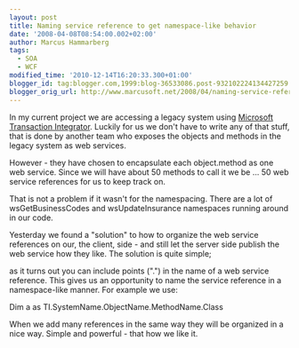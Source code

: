 ```yaml
---
layout: post
title: Naming service reference to get namespace-like behavior
date: '2008-04-08T08:54:00.002+02:00'
author: Marcus Hammarberg
tags:
  - SOA
  - WCF
modified_time: '2010-12-14T16:20:33.300+01:00'
blogger_id: tag:blogger.com,1999:blog-36533086.post-932102224134427259
blogger_orig_url: http://www.marcusoft.net/2008/04/naming-service-reference-to-get.html
---
```


In my current project we are accessing a legacy system using
[Microsoft Transaction
Integrator](http://msdn2.microsoft.com/en-us/library/ms945276.aspx).
Luckily for us we don't have to write any of that stuff, that is done by
another team who exposes the objects and methods in the legacy system as
web services.

However - they have chosen to encapsulate each object.method as one web
service. Since we will have about 50 methods to call it we be ... 50 web
service references for us to keep track on.

That is not a problem if it wasn't for the namespacing. There are a lot
of wsGetBusinessCodes and wsUpdateInsurance namespaces running around in
our code.

Yesterday we found a "solution" to how to organize the web service
references on our, the client, side - and still let the server side
publish the web service how they like. The solution is quite simple;

as it turns out you can include points (".") in the name of a web
service reference. This gives us an opportunity to name the service
reference in a namespace-like manner. For example we use:

Dim a as
TI.SystemName.ObjectName.MethodName.Class

When we add many references in the same way they will be organized in a
nice way. Simple and powerful - that how we like it.

